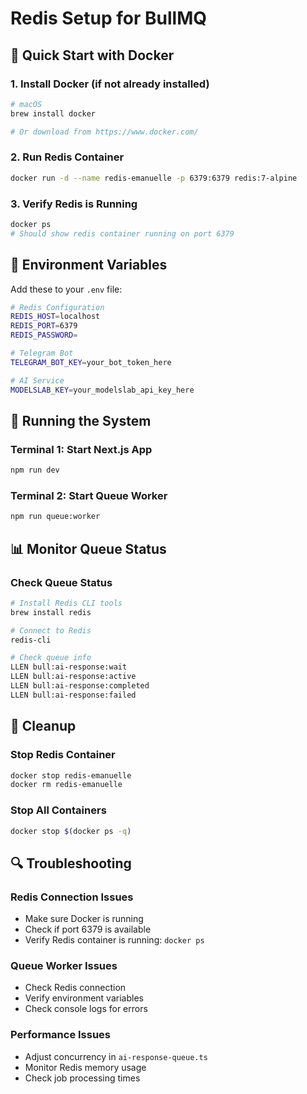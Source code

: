 # Redis Setup for BullMQ

## 🚀 Quick Start with Docker

### 1. Install Docker (if not already installed)
```bash
# macOS
brew install docker

# Or download from https://www.docker.com/
```

### 2. Run Redis Container
```bash
docker run -d --name redis-emanuelle -p 6379:6379 redis:7-alpine
```

### 3. Verify Redis is Running
```bash
docker ps
# Should show redis container running on port 6379
```

## 🔧 Environment Variables

Add these to your `.env` file:

```bash
# Redis Configuration
REDIS_HOST=localhost
REDIS_PORT=6379
REDIS_PASSWORD=

# Telegram Bot
TELEGRAM_BOT_KEY=your_bot_token_here

# AI Service
MODELSLAB_KEY=your_modelslab_api_key_here
```

## 🎯 Running the System

### Terminal 1: Start Next.js App
```bash
npm run dev
```

### Terminal 2: Start Queue Worker
```bash
npm run queue:worker
```

## 📊 Monitor Queue Status

### Check Queue Status
```bash
# Install Redis CLI tools
brew install redis

# Connect to Redis
redis-cli

# Check queue info
LLEN bull:ai-response:wait
LLEN bull:ai-response:active
LLEN bull:ai-response:completed
LLEN bull:ai-response:failed
```

## 🧹 Cleanup

### Stop Redis Container
```bash
docker stop redis-emanuelle
docker rm redis-emanuelle
```

### Stop All Containers
```bash
docker stop $(docker ps -q)
```

## 🔍 Troubleshooting

### Redis Connection Issues
- Make sure Docker is running
- Check if port 6379 is available
- Verify Redis container is running: `docker ps`

### Queue Worker Issues
- Check Redis connection
- Verify environment variables
- Check console logs for errors

### Performance Issues
- Adjust concurrency in `ai-response-queue.ts`
- Monitor Redis memory usage
- Check job processing times
